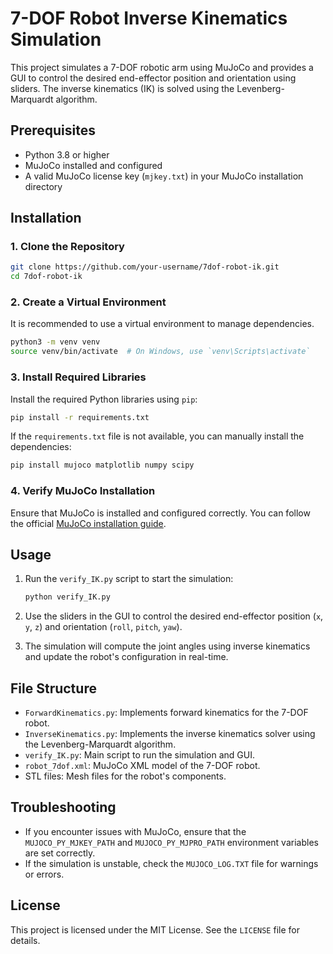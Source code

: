 # 7-DOF Robot Inverse Kinematics Simulation

This project simulates a 7-DOF robotic arm using MuJoCo and provides a GUI to control the desired end-effector position and orientation using sliders. The inverse kinematics (IK) is solved using the Levenberg-Marquardt algorithm.

## Prerequisites

- Python 3.8 or higher
- MuJoCo installed and configured
- A valid MuJoCo license key (`mjkey.txt`) in your MuJoCo installation directory

## Installation

### 1. Clone the Repository

```bash
git clone https://github.com/your-username/7dof-robot-ik.git
cd 7dof-robot-ik
```

### 2. Create a Virtual Environment

It is recommended to use a virtual environment to manage dependencies.

```bash
python3 -m venv venv
source venv/bin/activate  # On Windows, use `venv\Scripts\activate`
```

### 3. Install Required Libraries

Install the required Python libraries using `pip`:

```bash
pip install -r requirements.txt
```

If the `requirements.txt` file is not available, you can manually install the dependencies:

```bash
pip install mujoco matplotlib numpy scipy
```

### 4. Verify MuJoCo Installation

Ensure that MuJoCo is installed and configured correctly. You can follow the official [MuJoCo installation guide](https://mujoco.org/book/install.html).

## Usage

1. Run the `verify_IK.py` script to start the simulation:

   ```bash
   python verify_IK.py
   ```

2. Use the sliders in the GUI to control the desired end-effector position (`x`, `y`, `z`) and orientation (`roll`, `pitch`, `yaw`).

3. The simulation will compute the joint angles using inverse kinematics and update the robot's configuration in real-time.

## File Structure

- `ForwardKinematics.py`: Implements forward kinematics for the 7-DOF robot.
- `InverseKinematics.py`: Implements the inverse kinematics solver using the Levenberg-Marquardt algorithm.
- `verify_IK.py`: Main script to run the simulation and GUI.
- `robot_7dof.xml`: MuJoCo XML model of the 7-DOF robot.
- STL files: Mesh files for the robot's components.

## Troubleshooting

- If you encounter issues with MuJoCo, ensure that the `MUJOCO_PY_MJKEY_PATH` and `MUJOCO_PY_MJPRO_PATH` environment variables are set correctly.
- If the simulation is unstable, check the `MUJOCO_LOG.TXT` file for warnings or errors.

## License

This project is licensed under the MIT License. See the `LICENSE` file for details.